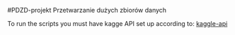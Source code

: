 #PDZD-projekt
Przetwarzanie dużych zbiorów danych

To run the scripts you must have kagge API set up according to:
[kaggle-api](https://github.com/Kaggle/kaggle-api)

